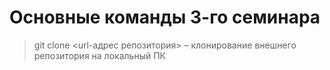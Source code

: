 # Основные команды 3-го семинара

> git clone <url-адрес репозитория> – клонирование внешнего репозитория на  локальный ПК
